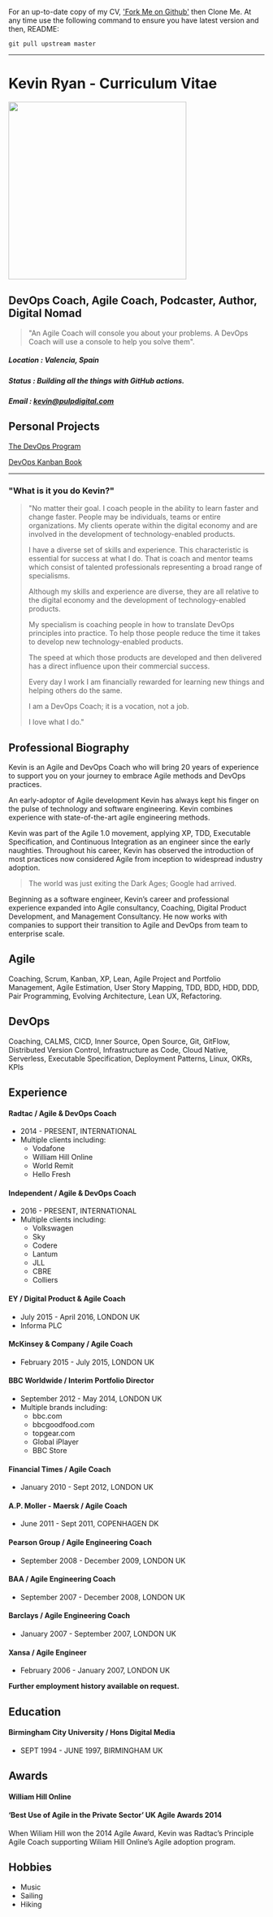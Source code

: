 For an up-to-date copy of my CV, ['Fork Me on Github'](https://github.com/DevOpsKev/cv) then Clone Me. At any time use the following command to ensure you have latest version and then, README:
```shell
git pull upstream master
```

***

# Kevin Ryan - Curriculum Vitae

<img src="https://i.imgflip.com/52np41.jpg" width="350" />


## DevOps Coach, Agile Coach, Podcaster, Author, Digital Nomad

> "An Agile Coach will console you about your problems. A DevOps Coach will use a console to help you solve them".

##### Location : Valencia, Spain
##### Status : Building all the things with GitHub actions.
##### Email : kevin@pulpdigital.com

## Personal Projects

[The DevOps Program](https://devopsprogram.com)

[DevOps Kanban Book](https://devopskanban.com/)

***

### "What is it you do Kevin?"

>"No matter their goal. I coach people in the ability to learn faster and change faster. People may be individuals, teams or entire organizations. My clients operate within the digital economy and are involved in the development of technology-enabled products. 
>
>I have a diverse set of skills and experience. This characteristic is essential for success at what I do. That is coach and mentor teams which consist of talented professionals representing a broad range of specialisms.
>
>Although my skills and experience are diverse, they are all relative to the digital economy and the development of technology-enabled products. 
>
>My specialism is coaching people in how to translate DevOps principles into practice. To help those people reduce the time it takes to develop new technology-enabled products.
>
>The speed at which those products are developed and then delivered has a direct influence upon their commercial success.
>
>Every day I work I am financially rewarded for learning new things and helping others do the same.
>
>I am a DevOps Coach; it is a vocation, not a job.
>
>I love what I do."

## Professional Biography
Kevin is an Agile and DevOps Coach who will bring 20 years of experience to support you on your journey to embrace Agile methods and DevOps practices.

An early-adoptor of Agile development Kevin has always kept his finger on the pulse of technology and software engineering. Kevin combines experience with state-of-the-art agile engineering methods.

Kevin was part of the Agile 1.0 movement, applying XP, TDD, Executable Specification, and Continuous Integration as an engineer since the early naughties. Throughout his career, Kevin has observed the introduction of most practices now considered Agile from inception to widespread industry adoption.

> The world was just exiting the Dark Ages; Google had arrived.

Beginning as a software engineer, Kevin’s career and professional experience expanded into Agile consultancy, Coaching, Digital Product Development, and Management Consultancy. He now works with companies to support their transition to Agile and DevOps from team to enterprise scale. 

## Agile
Coaching, Scrum, Kanban, XP, Lean, Agile Project and Portfolio Management, Agile Estimation, User Story Mapping, TDD, BDD, HDD,  DDD, Pair Programming, Evolving Architecture, Lean UX, Refactoring.

## DevOps
Coaching, CALMS, CICD, Inner Source, Open Source, Git, GitFlow, Distributed Version Control, Infrastructure as Code, Cloud Native, Serverless, Executable Specification, Deployment Patterns, Linux, OKRs, KPIs


## Experience

#### Radtac / Agile & DevOps Coach
* 2014 - PRESENT,  INTERNATIONAL
* Multiple clients including: 
    * Vodafone
    * William Hill Online
    * World Remit
    * Hello Fresh

#### Independent / Agile & DevOps Coach
* 2016 - PRESENT,  INTERNATIONAL
* Multiple clients including: 
    * Volkswagen
    * Sky
    * Codere
    * Lantum
    * JLL
    * CBRE
    * Colliers

#### EY / Digital Product & Agile Coach
* July 2015 - April 2016,  LONDON UK
* Informa PLC

#### McKinsey & Company / Agile Coach
* February 2015 - July 2015,  LONDON UK

#### BBC Worldwide / Interim Portfolio Director
* September 2012 - May  2014,  LONDON UK
* Multiple brands including: 
    * bbc.com
    * bbcgoodfood.com
    * topgear.com
    * Global iPlayer
    * BBC Store

#### Financial Times / Agile Coach
* January 2010 - Sept  2012,  LONDON UK

#### A.P. Moller - Maersk / Agile Coach
* June  2011 - Sept  2011,  COPENHAGEN DK

#### Pearson Group / Agile Engineering Coach
* September 2008 - December  2009,  LONDON UK

#### BAA / Agile Engineering Coach
* September 2007 - December  2008,  LONDON UK

#### Barclays / Agile Engineering Coach
* January 2007 - September  2007,  LONDON UK

#### Xansa / Agile Engineer
* February 2006 - January  2007,  LONDON UK


**Further employment history available on request.**

## Education

#### Birmingham City University / Hons Digital Media
* SEPT 1994 - JUNE 1997,  BIRMINGHAM UK

## Awards

#### William Hill Online
#### ‘Best Use of Agile in the Private Sector’ UK Agile Awards 2014

When Wiliam Hill won the 2014 Agile Award, Kevin was Radtac’s Principle Agile Coach supporting Wiliam Hill Online’s Agile adoption program. 


## Hobbies
* Music
* Sailing
* Hiking
